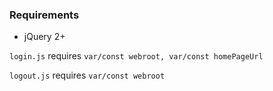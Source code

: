 ### Requirements

* jQuery 2+

`login.js` requires `var/const webroot, var/const homePageUrl`

`logout.js` requires `var/const webroot`